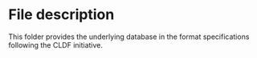 # File description

This folder provides the underlying database in the format specifications following the CLDF initiative.

